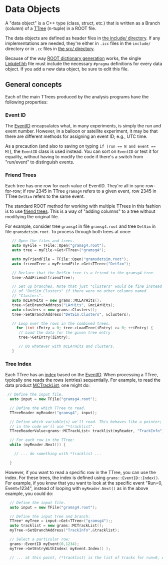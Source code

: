# Data Objects

A "data object" is a C++ type (class, struct, etc.) that is written as
a Branch (column) of a
[TTree](https://root.cern.ch/doc/master/classTTree.html) (n-tuple) in
a ROOT file.

The data objects are defined as header files in [the include/
directory](./include). If any implementations are needed, they're
either in `.icc` files in the `include/` directory or in `.cc` files
in [the src/ directory](./src).

Because of the way [ROOT dictionary
generation](https://root.cern/manual/io_custom_classes/) works, the
single [Linkdef.hh](./include/LinkDef.hh) file must include the
necessary `#pragma` definitions for every data object. If you add a
new data object, be sure to edit this file.

## General concepts

Each of the main TTrees produced by the analysis programs have the following properties:

### Event ID

The [EventID](./include/EventID.h) encapsulates what, in many
experiments, is simply the run and event number. However, in a balloon
or satellite experiment, it may be that there are different methods
for assigning an event ID; e.g., UTC time.

As a precaution (and also to saving on typing `if (run == N and event
== M)`), the `EventID` class is used instead. You can sort on
`EventID` or test it for equality, without having to modify the code
if there's a switch from "run/event" to distinguish events.

### Friend Trees

Each tree has one row for each value of EventID. They're all in sync
row-for-row; if row 2345 in TTree `gramsg4` refers to a given event,
row 2345 in TTree `DetSim` refers to the same event.

The standard ROOT method for working with multiple TTrees in this
fashion is to use [friend
trees](https://root.cern/manual/trees/#widening-a-ttree-through-friends). This
is a way of "adding columns" to a tree without modifying the original
file.

For example, consider tree `gramsg4` in file `gramsg4.root` and tree
`DetSim` in file `gramsdetsim.root`. To process through both trees at
once:

```c++
   // Open the files and trees.
   auto myFile = TFile::Open("gramsg4.root");
   auto tree = myFile->Get<TTree>("gramsg4");

   auto myFriendFile = TFile::Open("gramsdetsim.root");
   auto friendTree = myFriendFile->Get<TTree>("DetSim");

   // Declare that the DetSim tree is a friend to the gramsg4 tree.
   tree->AddFriend(friendTree);

   // Set up branches. Note that just "Clusters" would be fine instead
   // of "DetSim.Clusters" if there were no other columns named
   // "Clusters".
   auto mcLArHits = new grams::MCLArHits();
   tree->SetBranchAddress("LArHits", &mcLArHits);
   auto clusters = new grams::Clusters();
   tree->SetBranchAddress("DetSim.Clusters", &clusters);

   // Loop over the rows in the combined trees.
     for (int iEntry = 0; tree->LoadTree(iEntry) >= 0; ++iEntry) {
      // Load the data for the given tree entry
      tree->GetEntry(iEntry);

      // Do whatever with mcLArHits and clusters.
   }
```

### Tree Index

Each TTree has an
[index](https://root.cern/doc/v608/classTTreeIndex.html#a02300b69681c45b9e20503ad1d86d8c8)
based on the [EventID](./include/EventID.h). When processing a TTree,
typically one reads the rows (entries) sequentially. For example, to
read the data product [MCTrackList](./include/MCTrackList.h), one
might do:

```c++
 // Define the input file.
  auto input = new TFile("gramsg4.root");

  // Define the which TTree to read.
  TTreeReader myReader("gramsg4", input);

  // Define which variable(s) we'll read. This behaves like a pointer;
  // in the code we'll use "*tracklist". 
  TTreeReaderValue<grams::MCTrackList> tracklist(myReader, "TrackInfo");

  // For each row in the TTree:
  while (myReader.Next()) {

    // ... do something with *tracklist ...

  }
```

However, if you want to read a specific row in the TTree, you can use
the index. For these trees, the index is defined using
`grams::EventID::Index()`. For example, if you know that you want to
look at the specific event "Run=0, Event=1234", instead of looping
with `myReader.Next()` as in the above example, you could do:

```c++
  // Define the input file.
  auto input = new TFile("gramsg4.root");

  // Define the input tree and branch:
  TTree* myTree = input->Get<TTree>("gramsg4");;
  auto tracklist = new grams::MCTrackList();
  myTree->SetBranchAddress("TrackInfo",&tracklist);

  // Select a particular row:
  grams::EventID myEvent(0,1234);
  myTree->GetEntryWithIndex( myEvent.Index() );

  // ... at this point, (*tracklist) is the list of tracks for run=0, event=1234
```
